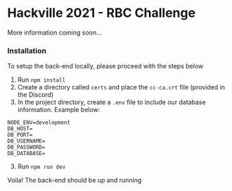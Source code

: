 # Hackville 2021 - RBC Challenge 
More information coming soon...


### Installation
To setup the back-end locally, please proceed with the steps below
1. Run ```npm install```
2. Create a directory called ```certs``` and place the ```cc-ca.crt``` file (provided in the Discord)
3. In the project directory, create a ```.env``` file to include our database information. Example below:
```
NODE_ENV=development
DB_HOST=
DB_PORT=
DB_USERNAME=
DB_PASSWORD=
DB_DATABASE=
```
3. Run ```npm run dev```

Voila! The back-end should be up and running